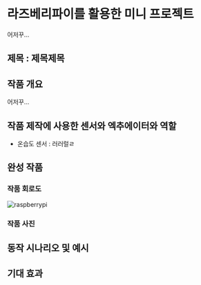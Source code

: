 # 라즈베리파이를 활용한 미니 프로젝트
어저꾸...

## 제목 : 제목제목

## 작품 개요
어저꾸...

## 작품 제작에 사용한 센서와 엑추에이터와 역할

- 온습도 센서 : 러러럴ㄹ 

## 완성 작품

### 작품 회로도
![raspberrypi](https://github.com/hyunju-mobile/apple/assets/131326632/41561b3b-812e-4f7b-8d9b-0fb9a490df8a)

### 작품 사진

## 동작 시나리오 및 예시

## 기대 효과

